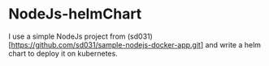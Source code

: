 # NodeJs-helmChart

I use a simple NodeJs project from (sd031)[https://github.com/sd031/sample-nodejs-docker-app.git] and write a helm chart to deploy it on kubernetes.

